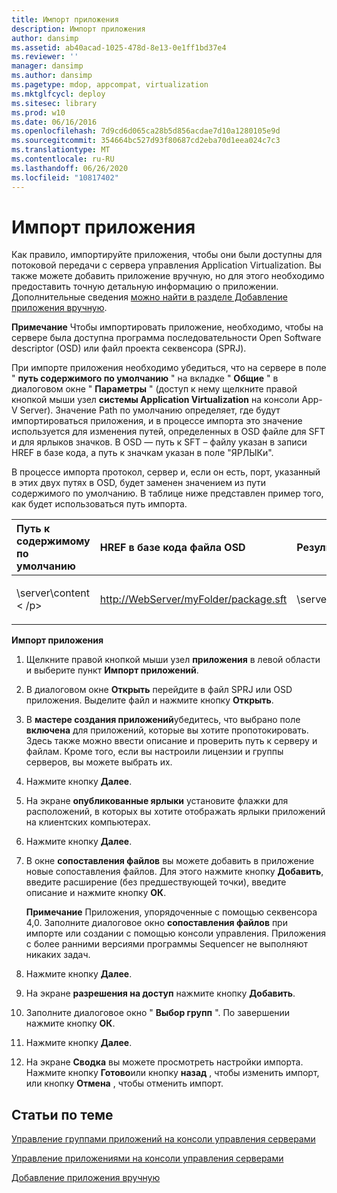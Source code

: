 ```yaml
---
title: Импорт приложения
description: Импорт приложения
author: dansimp
ms.assetid: ab40acad-1025-478d-8e13-0e1ff1bd37e4
ms.reviewer: ''
manager: dansimp
ms.author: dansimp
ms.pagetype: mdop, appcompat, virtualization
ms.mktglfcycl: deploy
ms.sitesec: library
ms.prod: w10
ms.date: 06/16/2016
ms.openlocfilehash: 7d9cd6d065ca28b5d856acdae7d10a1280105e9d
ms.sourcegitcommit: 354664bc527d93f80687cd2eba70d1eea024c7c3
ms.translationtype: MT
ms.contentlocale: ru-RU
ms.lasthandoff: 06/26/2020
ms.locfileid: "10817402"
---
```

# Импорт приложения


Как правило, импортируйте приложения, чтобы они были доступны для потоковой передачи с сервера управления Application Virtualization. Вы также можете добавить приложение вручную, но для этого необходимо предоставить точную детальную информацию о приложении. Дополнительные сведения [можно найти в разделе Добавление приложения вручную](how-to-manually-add-an-application.md).

**Примечание**  Чтобы импортировать приложение, необходимо, чтобы на сервере была доступна программа последовательности Open Software descriptor (OSD) или файл проекта секвенсора (SPRJ).

 

При импорте приложения необходимо убедиться, что на сервере в поле " **путь содержимого по умолчанию** " на вкладке " **Общие** " в диалоговом окне " **Параметры** " (доступ к нему щелкните правой кнопкой мыши узел **системы Application Virtualization** на консоли App-V Server). Значение Path по умолчанию определяет, где будут импортироваться приложения, и в процессе импорта это значение используется для изменения путей, определенных в OSD файле для SFT и для ярлыков значков. В OSD — путь к SFT – файлу указан в записи HREF в базе кода, а путь к значкам указан в поле "ЯРЛЫКи".

В процессе импорта протокол, сервер и, если он есть, порт, указанный в этих двух путях в OSD, будет заменен значением из пути содержимого по умолчанию. В таблице ниже представлен пример того, как будет использоваться путь импорта.

<table>
<colgroup>
<col width="33%" />
<col width="33%" />
<col width="33%" />
</colgroup>
<thead>
<tr class="header">
<th align="left">Путь к содержимому по умолчанию</th>
<th align="left">HREF в базе кода файла OSD</th>
<th align="left">Результирующее значение</th>
</tr>
</thead>
<tbody>
<tr class="odd">
<td align="left"><p>\server\content &lt; /p&gt;</td>
<td align="left"><p><a href="http://WebServer/myFolder/package.sft" data-raw-source="http://WebServer/myFolder/package.sft">http://WebServer/myFolder/package.sft</a></p></td>
<td align="left"><p>\server\content\myFolder\package.sft</p></td>
</tr>
</tbody>
</table>

 

**Импорт приложения**

1.  Щелкните правой кнопкой мыши узел **приложения** в левой области и выберите пункт **Импорт приложений**.

2.  В диалоговом окне **Открыть** перейдите в файл SPRJ или OSD приложения. Выделите файл и нажмите кнопку **Открыть**.

3.  В **мастере создания приложений**убедитесь, что выбрано поле **включена** для приложений, которые вы хотите пропотокировать. Здесь также можно ввести описание и проверить путь к серверу и файлам. Кроме того, если вы настроили лицензии и группы серверов, вы можете выбрать их.

4.  Нажмите кнопку **Далее**.

5.  На экране **опубликованные ярлыки** установите флажки для расположений, в которых вы хотите отображать ярлыки приложений на клиентских компьютерах.

6.  Нажмите кнопку **Далее**.

7.  В окне **сопоставления файлов** вы можете добавить в приложение новые сопоставления файлов. Для этого нажмите кнопку **Добавить**, введите расширение (без предшествующей точки), введите описание и нажмите кнопку **ОК**.

    **Примечание**  Приложения, упорядоченные с помощью секвенсора 4,0. Заполните диалоговое окно **сопоставления файлов** при импорте или создании с помощью консоли управления. Приложения с более ранними версиями программы Sequencer не выполняют никаких задач.

     

8.  Нажмите кнопку **Далее**.

9.  На экране **разрешения на доступ** нажмите кнопку **Добавить**.

10. Заполните диалоговое окно " **Выбор групп** ". По завершении нажмите кнопку **ОК**.

11. Нажмите кнопку **Далее**.

12. На экране **Сводка** вы можете просмотреть настройки импорта. Нажмите кнопку **Готово**или кнопку **назад** , чтобы изменить импорт, или кнопку **Отмена** , чтобы отменить импорт.

## Статьи по теме


[Управление группами приложений на консоли управления серверами](how-to-manage-application-groups-in-the-server-management-console.md)

[Управление приложениями на консоли управления серверами](how-to-manage-applications-in-the-server-management-console.md)

[Добавление приложения вручную](how-to-manually-add-an-application.md)

 

 





